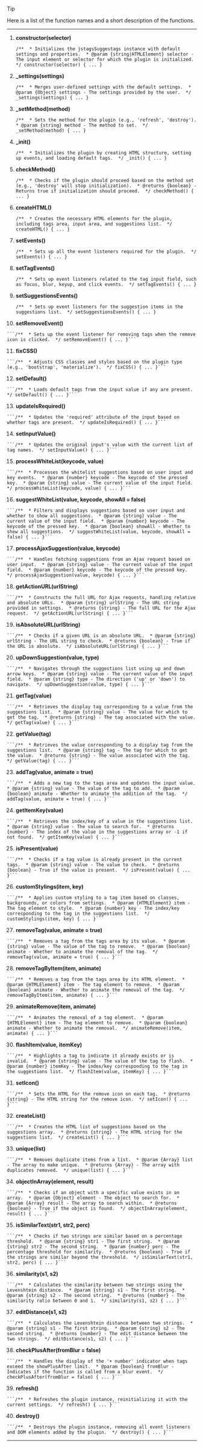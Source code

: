 


> [!TIP]
> Here is a list of the function names and a short description of the functions.


- - -

1.  **constructor(selector)**

    
    ```/**  * Initializes the jstagsSuggestags instance with default settings and properties.  * @param {string|HTMLElement} selector - The input element or selector for which the plugin is initialized.  */ constructor(selector) { ... }```
    
2.  **\_settings(settings)**

    
    ```/**  * Merges user-defined settings with the default settings.  * @param {Object} settings - The settings provided by the user.  */ _settings(settings) { ... }```
    
3.  **\_setMethod(method)**

    
    ```/**  * Sets the method for the plugin (e.g., 'refresh', 'destroy').  * @param {string} method - The method to set.  */ _setMethod(method) { ... }```
    
4.  **\_init()**

    
    ```/**  * Initializes the plugin by creating HTML structure, setting up events, and loading default tags.  */ _init() { ... }```
    
5.  **checkMethod()**

    
    ```/**  * Checks if the plugin should proceed based on the method set (e.g., 'destroy' will stop initialization).  * @returns {boolean} - Returns true if initialization should proceed.  */ checkMethod() { ... }```
    
6.  **createHTML()**

    
    ```/**  * Creates the necessary HTML elements for the plugin, including tags area, input area, and suggestions list.  */ createHTML() { ... }```
    
7.  **setEvents()**

    
    ```/**  * Sets up all the event listeners required for the plugin.  */ setEvents() { ... }```
    
8.  **setTagEvents()**

    
    ```/**  * Sets up event listeners related to the tag input field, such as focus, blur, keyup, and click events.  */ setTagEvents() { ... }```
    
9.  **setSuggestionsEvents()**

    
    ```/**  * Sets up event listeners for the suggestion items in the suggestions list.  */ setSuggestionsEvents() { ... }```
    
10.  **setRemoveEvent()**

    
    ```/**  * Sets up the event listener for removing tags when the remove icon is clicked.  */ setRemoveEvent() { ... }```
    
11.  **fixCSS()**

    
    ```/**  * Adjusts CSS classes and styles based on the plugin type (e.g., 'bootstrap', 'materialize').  */ fixCSS() { ... }```
    
12.  **setDefault()**

    
    ```/**  * Loads default tags from the input value if any are present.  */ setDefault() { ... }```
    
13.  **updateIsRequired()**

    
    ```/**  * Updates the 'required' attribute of the input based on whether tags are present.  */ updateIsRequired() { ... }```
    
14.  **setInputValue()**

    
    ```/**  * Updates the original input's value with the current list of tag names.  */ setInputValue() { ... }```
    
15.  **processWhiteList(keycode, value)**

    
    ```/**  * Processes the whitelist suggestions based on user input and key events.  * @param {number} keycode - The keycode of the pressed key.  * @param {string} value - The current value of the input field.  */ processWhiteList(keycode, value) { ... }```
    
16.  **suggestWhiteList(value, keycode, showAll = false)**

    
    ```/**  * Filters and displays suggestions based on user input and whether to show all suggestions.  * @param {string} value - The current value of the input field.  * @param {number} keycode - The keycode of the pressed key.  * @param {boolean} showAll - Whether to show all suggestions.  */ suggestWhiteList(value, keycode, showAll = false) { ... }```
    
17.  **processAjaxSuggestion(value, keycode)**

    
    ```/**  * Handles fetching suggestions from an Ajax request based on user input.  * @param {string} value - The current value of the input field.  * @param {number} keycode - The keycode of the pressed key.  */ processAjaxSuggestion(value, keycode) { ... }```
    
18.  **getActionURL(urlString)**

    
    ```/**  * Constructs the full URL for Ajax requests, handling relative and absolute URLs.  * @param {string} urlString - The URL string provided in settings.  * @returns {string} - The full URL for the Ajax request.  */ getActionURL(urlString) { ... }```
    
19.  **isAbsoluteURL(urlString)**

    
    ```/**  * Checks if a given URL is an absolute URL.  * @param {string} urlString - The URL string to check.  * @returns {boolean} - True if the URL is absolute.  */ isAbsoluteURL(urlString) { ... }```
    
20.  **upDownSuggestion(value, type)**

    
    ```/**  * Navigates through the suggestions list using up and down arrow keys.  * @param {string} value - The current value of the input field.  * @param {string} type - The direction ('up' or 'down') to navigate.  */ upDownSuggestion(value, type) { ... }```
    
21.  **getTag(value)**

    
    ```/**  * Retrieves the display tag corresponding to a value from the suggestions list.  * @param {string} value - The value for which to get the tag.  * @returns {string} - The tag associated with the value.  */ getTag(value) { ... }```
    
22.  **getValue(tag)**

    
    ```/**  * Retrieves the value corresponding to a display tag from the suggestions list.  * @param {string} tag - The tag for which to get the value.  * @returns {string} - The value associated with the tag.  */ getValue(tag) { ... }```
    
23.  **addTag(value, animate = true)**

    
    ```/**  * Adds a new tag to the tags area and updates the input value.  * @param {string} value - The value of the tag to add.  * @param {boolean} animate - Whether to animate the addition of the tag.  */ addTag(value, animate = true) { ... }```
    
24.  **getItemKey(value)**

    
    ```/**  * Retrieves the index/key of a value in the suggestions list.  * @param {string} value - The value to search for.  * @returns {number} - The index of the value in the suggestions array or -1 if not found.  */ getItemKey(value) { ... }```
    
25.  **isPresent(value)**

    
    ```/**  * Checks if a tag value is already present in the current tags.  * @param {string} value - The value to check.  * @returns {boolean} - True if the value is present.  */ isPresent(value) { ... }```
    
26.  **customStylings(item, key)**

    
    ```/**  * Applies custom styling to a tag item based on classes, backgrounds, or colors from settings.  * @param {HTMLElement} item - The tag element to style.  * @param {number} key - The index/key corresponding to the tag in the suggestions list.  */ customStylings(item, key) { ... }```
    
27.  **removeTag(value, animate = true)**

    
    ```/**  * Removes a tag from the tags area by its value.  * @param {string} value - The value of the tag to remove.  * @param {boolean} animate - Whether to animate the removal of the tag.  */ removeTag(value, animate = true) { ... }```
    
28.  **removeTagByItem(item, animate)**

    
    ```/**  * Removes a tag from the tags area by its HTML element.  * @param {HTMLElement} item - The tag element to remove.  * @param {boolean} animate - Whether to animate the removal of the tag.  */ removeTagByItem(item, animate) { ... }```
    
29.  **animateRemove(item, animate)**

    
    ```/**  * Animates the removal of a tag element.  * @param {HTMLElement} item - The tag element to remove.  * @param {boolean} animate - Whether to animate the removal.  */ animateRemove(item, animate) { ... }```
    
30.  **flashItem(value, itemKey)**

    
    ```/**  * Highlights a tag to indicate it already exists or is invalid.  * @param {string} value - The value of the tag to flash.  * @param {number} itemKey - The index/key corresponding to the tag in the suggestions list.  */ flashItem(value, itemKey) { ... }```
    
31.  **setIcon()**

    
    ```/**  * Sets the HTML for the remove icon on each tag.  * @returns {string} - The HTML string for the remove icon.  */ setIcon() { ... }```
    
32.  **createList()**

    
    ```/**  * Creates the HTML list of suggestions based on the suggestions array.  * @returns {string} - The HTML string for the suggestions list.  */ createList() { ... }```
    
33.  **unique(list)**

    
    ```/**  * Removes duplicate items from a list.  * @param {Array} list - The array to make unique.  * @returns {Array} - The array with duplicates removed.  */ unique(list) { ... }```
    
34.  **objectInArray(element, result)**

    
    ```/**  * Checks if an object with a specific value exists in an array.  * @param {Object} element - The object to search for.  * @param {Array} result - The array to search within.  * @returns {boolean} - True if the object is found.  */ objectInArray(element, result) { ... }```
    
35.  **isSimilarText(str1, str2, perc)**

    
    ```/**  * Checks if two strings are similar based on a percentage threshold.  * @param {string} str1 - The first string.  * @param {string} str2 - The second string.  * @param {number} perc - The percentage threshold for similarity.  * @returns {boolean} - True if the strings are similar beyond the threshold.  */ isSimilarText(str1, str2, perc) { ... }```
    
36.  **similarity(s1, s2)**

    
    ```/**  * Calculates the similarity between two strings using the Levenshtein distance.  * @param {string} s1 - The first string.  * @param {string} s2 - The second string.  * @returns {number} - The similarity ratio between 0 and 1.  */ similarity(s1, s2) { ... }```
    
37.  **editDistance(s1, s2)**

    
    ```/**  * Calculates the Levenshtein distance between two strings.  * @param {string} s1 - The first string.  * @param {string} s2 - The second string.  * @returns {number} - The edit distance between the two strings.  */ editDistance(s1, s2) { ... }```
    
38.  **checkPlusAfter(fromBlur = false)**

    
    ```/**  * Handles the display of the '+ number' indicator when tags exceed the showPlusAfter limit.  * @param {boolean} fromBlur - Indicates if the function is called from a blur event.  */ checkPlusAfter(fromBlur = false) { ... }```
    
39.  **refresh()**

    
    ```/**  * Refreshes the plugin instance, reinitializing it with the current settings.  */ refresh() { ... }```
    
40.  **destroy()**

    
    ```/**  * Destroys the plugin instance, removing all event listeners and DOM elements added by the plugin.  */ destroy() { ... }```
    

- - -